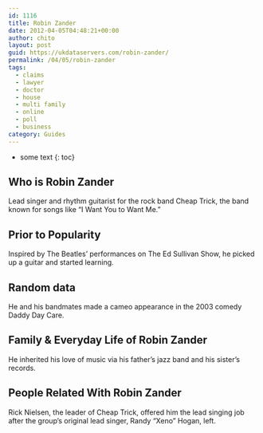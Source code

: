 ```yaml
---
id: 1116
title: Robin Zander
date: 2012-04-05T04:48:21+00:00
author: chito
layout: post
guid: https://ukdataservers.com/robin-zander/
permalink: /04/05/robin-zander
tags:
  - claims
  - lawyer
  - doctor
  - house
  - multi family
  - online
  - poll
  - business
category: Guides
---
```


* some text
{: toc}
          
          
## Who is  Robin Zander
                  
                  
                  
Lead singer and rhythm guitarist for the rock band Cheap Trick, the band known for songs like &#8220;I Want You to Want Me.&#8221;
                  
                
                
                
## Prior to Popularity 
                  
                  
                  
Inspired by The Beatles&#8217; performances on The Ed Sullivan Show, he picked up a guitar and started learning.
                  
                
                
                
## Random data 
                  
                  
                  
He and his bandmates made a cameo appearance in the 2003 comedy Daddy Day Care.
                  
                
                
                
## Family & Everyday Life of Robin Zander
                  
                  
                  
He inherited his love of music via his father&#8217;s jazz band and his sister&#8217;s records.
                  
                
                
                
## People Related With  Robin Zander
                  
                  
                  
Rick Nielsen, the leader of Cheap Trick, offered him the lead singing job after the group&#8217;s original lead singer, Randy &#8220;Xeno&#8221; Hogan, left.
                  
                
              
            
          
          
          
    
    
  
